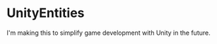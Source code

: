 UnityEntities
=============

I'm making this to simplify game development with Unity in the future.
